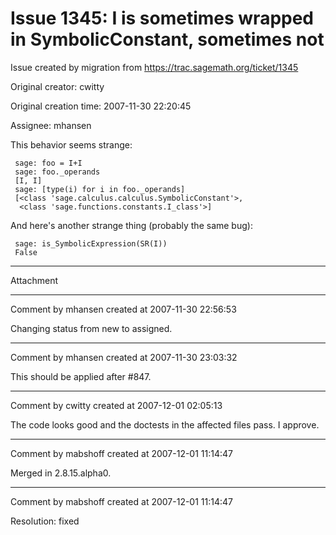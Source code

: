 # Issue 1345: I is sometimes wrapped in SymbolicConstant, sometimes not

Issue created by migration from https://trac.sagemath.org/ticket/1345

Original creator: cwitty

Original creation time: 2007-11-30 22:20:45

Assignee: mhansen

This behavior seems strange:

```
 sage: foo = I+I
 sage: foo._operands
 [I, I]
 sage: [type(i) for i in foo._operands]
 [<class 'sage.calculus.calculus.SymbolicConstant'>,
  <class 'sage.functions.constants.I_class'>]
```

And here's another strange thing (probably the same bug):

```
 sage: is_SymbolicExpression(SR(I))
 False
```



---

Attachment


---

Comment by mhansen created at 2007-11-30 22:56:53

Changing status from new to assigned.


---

Comment by mhansen created at 2007-11-30 23:03:32

This should be applied after #847.


---

Comment by cwitty created at 2007-12-01 02:05:13

The code looks good and the doctests in the affected files pass.  I approve.


---

Comment by mabshoff created at 2007-12-01 11:14:47

Merged in 2.8.15.alpha0.


---

Comment by mabshoff created at 2007-12-01 11:14:47

Resolution: fixed
